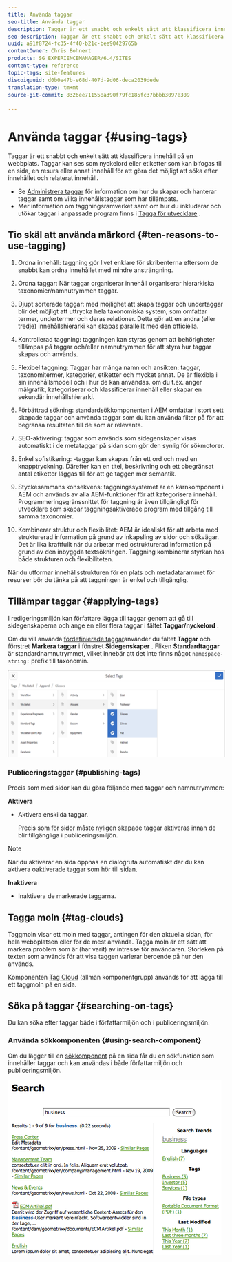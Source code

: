 ```yaml
---
title: Använda taggar
seo-title: Använda taggar
description: Taggar är ett snabbt och enkelt sätt att klassificera innehåll på en webbplats
seo-description: Taggar är ett snabbt och enkelt sätt att klassificera innehåll på en webbplats
uuid: a91f8724-fc35-4f40-b21c-bee90429765b
contentOwner: Chris Bohnert
products: SG_EXPERIENCEMANAGER/6.4/SITES
content-type: reference
topic-tags: site-features
discoiquuid: d0b0e47b-e68d-407d-9d06-deca2039dede
translation-type: tm+mt
source-git-commit: 8326ee711558a390f79fc185fc37bbbb3097e309

---
```



# Använda taggar {#using-tags}

Taggar är ett snabbt och enkelt sätt att klassificera innehåll på en webbplats. Taggar kan ses som nyckelord eller etiketter som kan bifogas till en sida, en resurs eller annat innehåll för att göra det möjligt att söka efter innehållet och relaterat innehåll.

* Se [Administrera taggar](/help/sites-administering/tags.md) för information om hur du skapar och hanterar taggar samt om vilka innehållstaggar som har tillämpats.
* Mer information om taggningsramverket samt om hur du inkluderar och utökar taggar i anpassade program finns i [Tagga för utvecklare](/help/sites-developing/tags.md) .

## Tio skäl att använda märkord {#ten-reasons-to-use-tagging}

1. Ordna innehåll: taggning gör livet enklare för skribenterna eftersom de snabbt kan ordna innehållet med mindre ansträngning.

1. Ordna taggar: När taggar organiserar innehåll organiserar hierarkiska taxonomier/namnutrymmen taggar.

1. Djupt sorterade taggar: med möjlighet att skapa taggar och undertaggar blir det möjligt att uttrycka hela taxonomiska system, som omfattar termer, undertermer och deras relationer. Detta gör att en andra (eller tredje) innehållshierarki kan skapas parallellt med den officiella.

1. Kontrollerad taggning: taggningen kan styras genom att behörigheter tillämpas på taggar och/eller namnutrymmen för att styra hur taggar skapas och används.

1. Flexibel taggning: Taggar har många namn och ansikten: taggar, taxonomitermer, kategorier, etiketter och mycket annat. De är flexibla i sin innehållsmodell och i hur de kan användas. om du t.ex. anger målgrafik, kategoriserar och klassificerar innehåll eller skapar en sekundär innehållshierarki.

1. Förbättrad sökning: standardsökkomponenten i AEM omfattar i stort sett skapade taggar och använda taggar som du kan använda filter på för att begränsa resultaten till de som är relevanta.

1. SEO-aktivering: taggar som används som sidegenskaper visas automatiskt i de metataggar på sidan som gör den synlig för sökmotorer.

1. Enkel sofistikering: -taggar kan skapas från ett ord och med en knapptryckning. Därefter kan en titel, beskrivning och ett obegränsat antal etiketter läggas till för att ge taggen mer semantik.

1. Styckesammans konsekvens: taggningssystemet är en kärnkomponent i AEM och används av alla AEM-funktioner för att kategorisera innehåll. Programmeringsgränssnittet för taggning är även tillgängligt för utvecklare som skapar taggningsaktiverade program med tillgång till samma taxonomier.

1. Kombinerar struktur och flexibilitet: AEM är idealiskt för att arbeta med strukturerad information på grund av inkapsling av sidor och sökvägar. Det är lika kraftfullt när du arbetar med ostrukturerad information på grund av den inbyggda textsökningen. Taggning kombinerar styrkan hos både strukturen och flexibiliteten.

När du utformar innehållsstrukturen för en plats och metadatarammet för resurser bör du tänka på att taggningen är enkel och tillgänglig.

## Tillämpar taggar {#applying-tags}

I redigeringsmiljön kan författare lägga till taggar genom att gå till sidegenskaperna och ange en eller flera taggar i fältet **Taggar/nyckelord** .

Om du vill använda [fördefinierade taggar](/help/sites-administering/tags.md)använder du fältet **Taggar** och fönstret **Markera taggar** i fönstret **Sidegenskaper** . Fliken **Standardtaggar** är standardnamnutrymmet, vilket innebär att det inte finns något `namespace-string:` prefix till taxonomin.

![chlimage_1-92](assets/chlimage_1-92.png)

### Publiceringstaggar {#publishing-tags}

Precis som med sidor kan du göra följande med taggar och namnutrymmen:

**Aktivera**

* Aktivera enskilda taggar.

   Precis som för sidor måste nyligen skapade taggar aktiveras innan de blir tillgängliga i publiceringsmiljön.

>[!NOTE]
>
>När du aktiverar en sida öppnas en dialogruta automatiskt där du kan aktivera oaktiverade taggar som hör till sidan.

**Inaktivera**

* Inaktivera de markerade taggarna.

## Tagga moln {#tag-clouds}

Taggmoln visar ett moln med taggar, antingen för den aktuella sidan, för hela webbplatsen eller för de mest använda. Tagga moln är ett sätt att markera problem som är (har varit) av intresse för användaren. Storleken på texten som används för att visa taggen varierar beroende på hur den används.

Komponenten [Tag Cloud](/help/sites-authoring/default-components-foundation.md#tag-cloud) (allmän komponentgrupp) används för att lägga till ett taggmoln på en sida.

## Söka på taggar {#searching-on-tags}

Du kan söka efter taggar både i författarmiljön och i publiceringsmiljön.

### Använda sökkomponenten {#using-search-component}

Om du lägger till en [sökkomponent](/help/sites-authoring/default-components-foundation.md#search) på en sida får du en sökfunktion som innehåller taggar och kan användas i både författarmiljön och publiceringsmiljön.

![chlimage_1-93](assets/chlimage_1-93.png)

